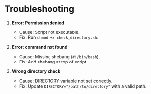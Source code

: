 # Troubleshooting

1. **Error: Permission denied**
   - Cause: Script not executable.
   - Fix: Run `chmod +x check_directory.sh`.

2. **Error: command not found**
   - Cause: Missing shebang (`#!/bin/bash`).
   - Fix: Add shebang at top of script.

3. **Wrong directory check**
   - Cause: DIRECTORY variable not set correctly.
   - Fix: Update `DIRECTORY="/path/to/directory"` with a valid path.
